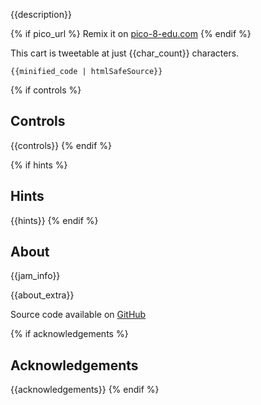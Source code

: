 
{{description}}

{% if pico_url %}
Remix it on [pico-8-edu.com]({{pico_url}})
{% endif %}

This cart is tweetable at just {{char_count}} characters.

<pre><code>{{minified_code | htmlSafeSource}}</code></pre>

{% if controls %}
## Controls
{{controls}}
{% endif %}

{% if hints %}
## Hints
{{hints}}
{% endif %}

## About
{{jam_info}}

{{about_extra}}

Source code available on [GitHub]({{source_code_link}})

{% if acknowledgements %}
## Acknowledgements
{{acknowledgements}}
{% endif %}
